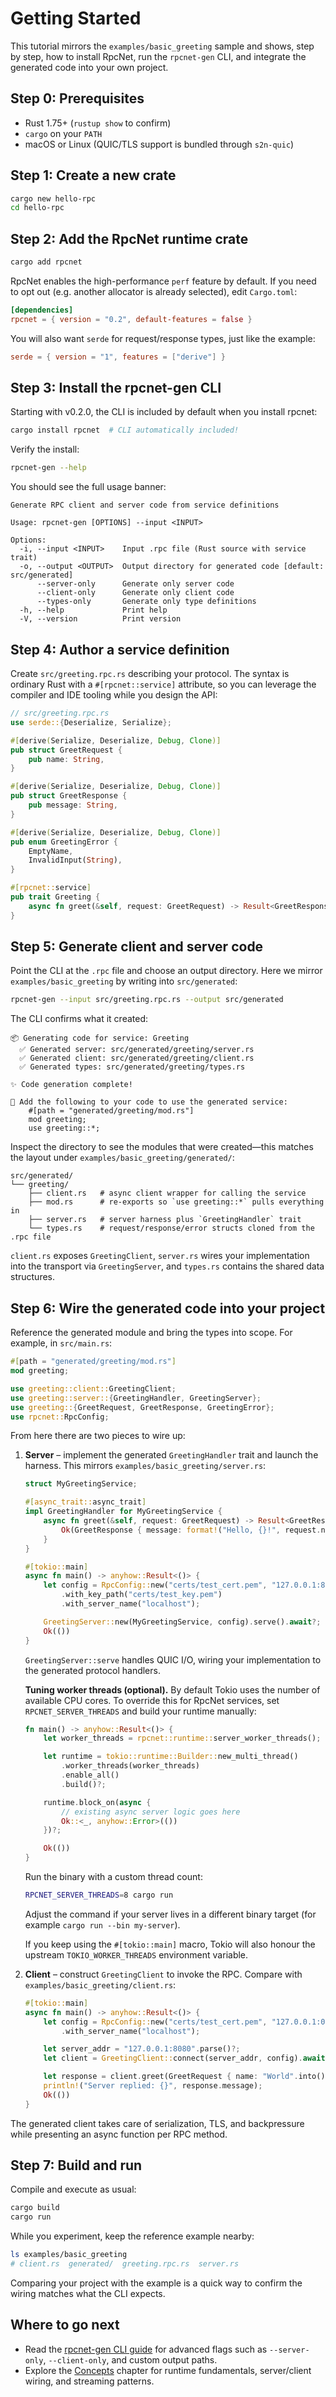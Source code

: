 # Getting Started

This tutorial mirrors the `examples/basic_greeting` sample and shows, step by
step, how to install RpcNet, run the `rpcnet-gen` CLI, and integrate the
generated code into your own project.

## Step 0: Prerequisites

- Rust 1.75+ (`rustup show` to confirm)
- `cargo` on your `PATH`
- macOS or Linux (QUIC/TLS support is bundled through `s2n-quic`)

## Step 1: Create a new crate

```bash
cargo new hello-rpc
cd hello-rpc
```

## Step 2: Add the RpcNet runtime crate

```bash
cargo add rpcnet
```

RpcNet enables the high-performance `perf` feature by default. If you need to
opt out (e.g. another allocator is already selected), edit `Cargo.toml`:

```toml
[dependencies]
rpcnet = { version = "0.2", default-features = false }
```

You will also want `serde` for request/response types, just like the example:

```toml
serde = { version = "1", features = ["derive"] }
```

## Step 3: Install the rpcnet-gen CLI

Starting with v0.2.0, the CLI is included by default when you install rpcnet:

```bash
cargo install rpcnet  # CLI automatically included!
```

Verify the install:

```bash
rpcnet-gen --help
```

You should see the full usage banner:

```
Generate RPC client and server code from service definitions

Usage: rpcnet-gen [OPTIONS] --input <INPUT>

Options:
  -i, --input <INPUT>    Input .rpc file (Rust source with service trait)
  -o, --output <OUTPUT>  Output directory for generated code [default: src/generated]
      --server-only      Generate only server code
      --client-only      Generate only client code
      --types-only       Generate only type definitions
  -h, --help             Print help
  -V, --version          Print version
```

## Step 4: Author a service definition

Create `src/greeting.rpc.rs` describing your protocol. The syntax is ordinary
Rust with a `#[rpcnet::service]` attribute, so you can leverage the compiler and
IDE tooling while you design the API:

```rust
// src/greeting.rpc.rs
use serde::{Deserialize, Serialize};

#[derive(Serialize, Deserialize, Debug, Clone)]
pub struct GreetRequest {
    pub name: String,
}

#[derive(Serialize, Deserialize, Debug, Clone)]
pub struct GreetResponse {
    pub message: String,
}

#[derive(Serialize, Deserialize, Debug, Clone)]
pub enum GreetingError {
    EmptyName,
    InvalidInput(String),
}

#[rpcnet::service]
pub trait Greeting {
    async fn greet(&self, request: GreetRequest) -> Result<GreetResponse, GreetingError>;
}
```

## Step 5: Generate client and server code

Point the CLI at the `.rpc` file and choose an output directory. Here we mirror
`examples/basic_greeting` by writing into `src/generated`:

```bash
rpcnet-gen --input src/greeting.rpc.rs --output src/generated
```

The CLI confirms what it created:

```
📦 Generating code for service: Greeting
  ✅ Generated server: src/generated/greeting/server.rs
  ✅ Generated client: src/generated/greeting/client.rs
  ✅ Generated types: src/generated/greeting/types.rs

✨ Code generation complete!

📝 Add the following to your code to use the generated service:
    #[path = "generated/greeting/mod.rs"]
    mod greeting;
    use greeting::*;
```

Inspect the directory to see the modules that were created—this matches the
layout under `examples/basic_greeting/generated/`:

```
src/generated/
└── greeting/
    ├── client.rs   # async client wrapper for calling the service
    ├── mod.rs      # re-exports so `use greeting::*` pulls everything in
    ├── server.rs   # server harness plus `GreetingHandler` trait
    └── types.rs    # request/response/error structs cloned from the .rpc file
```

`client.rs` exposes `GreetingClient`, `server.rs` wires your implementation into
the transport via `GreetingServer`, and `types.rs` contains the shared data
structures.

## Step 6: Wire the generated code into your project

Reference the generated module and bring the types into scope. For example,
in `src/main.rs`:

```rust
#[path = "generated/greeting/mod.rs"]
mod greeting;

use greeting::client::GreetingClient;
use greeting::server::{GreetingHandler, GreetingServer};
use greeting::{GreetRequest, GreetResponse, GreetingError};
use rpcnet::RpcConfig;
```

From here there are two pieces to wire up:

1. **Server** – implement the generated `GreetingHandler` trait and launch the
   harness. This mirrors `examples/basic_greeting/server.rs`:

   ```rust
   struct MyGreetingService;

   #[async_trait::async_trait]
   impl GreetingHandler for MyGreetingService {
       async fn greet(&self, request: GreetRequest) -> Result<GreetResponse, GreetingError> {
           Ok(GreetResponse { message: format!("Hello, {}!", request.name) })
       }
   }

   #[tokio::main]
   async fn main() -> anyhow::Result<()> {
       let config = RpcConfig::new("certs/test_cert.pem", "127.0.0.1:8080")
           .with_key_path("certs/test_key.pem")
           .with_server_name("localhost");

       GreetingServer::new(MyGreetingService, config).serve().await?;
       Ok(())
   }
   ```

   `GreetingServer::serve` handles QUIC I/O, wiring your implementation to the
   generated protocol handlers.

   **Tuning worker threads (optional).** By default Tokio uses the number of
   available CPU cores. To override this for RpcNet services, set
   `RPCNET_SERVER_THREADS` and build your runtime manually:

   ```rust
   fn main() -> anyhow::Result<()> {
       let worker_threads = rpcnet::runtime::server_worker_threads();

       let runtime = tokio::runtime::Builder::new_multi_thread()
           .worker_threads(worker_threads)
           .enable_all()
           .build()?;

       runtime.block_on(async {
           // existing async server logic goes here
           Ok::<_, anyhow::Error>(())
       })?;

       Ok(())
   }
   ```

   Run the binary with a custom thread count:

   ```bash
   RPCNET_SERVER_THREADS=8 cargo run
   ```

   Adjust the command if your server lives in a different binary target (for
   example `cargo run --bin my-server`).

   If you keep using the `#[tokio::main]` macro, Tokio will also honour the
   upstream `TOKIO_WORKER_THREADS` environment variable.

2. **Client** – construct `GreetingClient` to invoke the RPC. Compare with
   `examples/basic_greeting/client.rs`:

   ```rust
   #[tokio::main]
   async fn main() -> anyhow::Result<()> {
       let config = RpcConfig::new("certs/test_cert.pem", "127.0.0.1:0")
           .with_server_name("localhost");

       let server_addr = "127.0.0.1:8080".parse()?;
       let client = GreetingClient::connect(server_addr, config).await?;

       let response = client.greet(GreetRequest { name: "World".into() }).await?;
       println!("Server replied: {}", response.message);
       Ok(())
   }
   ```

The generated client takes care of serialization, TLS, and backpressure while
presenting an async function per RPC method.

## Step 7: Build and run

Compile and execute as usual:

```bash
cargo build
cargo run
```

While you experiment, keep the reference example nearby:

```bash
ls examples/basic_greeting
# client.rs  generated/  greeting.rpc.rs  server.rs
```

Comparing your project with the example is a quick way to confirm the wiring
matches what the CLI expects.

## Where to go next

- Read the [rpcnet-gen CLI guide](rpcnet-gen.md) for advanced flags such as
  `--server-only`, `--client-only`, and custom output paths.
- Explore the [Concepts](concepts.md) chapter for runtime fundamentals,
  server/client wiring, and streaming patterns.
